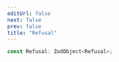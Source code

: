 ```yaml
---
editUrl: false
next: false
prev: false
title: "Refusal"
---
```


```ts
const Refusal: ZodObject<Refusal>;
```
